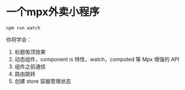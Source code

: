 # 一个mpx外卖小程序

```
npm run watch
```

你将学会：

1. 标题吸顶效果
2. 动态组件，component is 特性，watch，computed 等 Mpx 增强的 API
3. 组件之前通信
4. 路由跳转
5. 创建 store 容器管理状态



